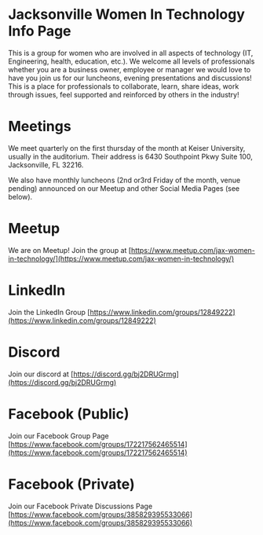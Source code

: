 # Jacksonville Women In Technology Info Page

This is a group for women who are involved in all aspects of technology (IT, Engineering, health, education, etc.). We welcome all levels of professionals whether you are a business owner, employee or manager we would love to have you join us for our luncheons, evening presentations and discussions! This is a place for professionals to collaborate, learn, share ideas, work through issues, feel supported and reinforced by others in the industry!

# Meetings
We meet quarterly on the first thursday of the month at Keiser University, usually in the auditorium. Their address is 6430 Southpoint Pkwy Suite 100, Jacksonville, FL 32216.

We also have monthly luncheons (2nd or3rd Friday of the month, venue pending) announced on our Meetup and other Social Media Pages (see below).

# Meetup
We are on Meetup! Join the group at [https://www.meetup.com/jax-women-in-technology/](https://www.meetup.com/jax-women-in-technology/)

# LinkedIn
Join the LinkedIn Group [https://www.linkedin.com/groups/12849222](https://www.linkedin.com/groups/12849222)

# Discord
Join our discord at [https://discord.gg/bj2DRUGrmg](https://discord.gg/bj2DRUGrmg) 

# Facebook (Public)
Join our Facebook Group Page [https://www.facebook.com/groups/172217562465514](https://www.facebook.com/groups/172217562465514)

# Facebook (Private)
Join our Facebook Private Discussions Page [https://www.facebook.com/groups/385829395533066](https://www.facebook.com/groups/385829395533066)
